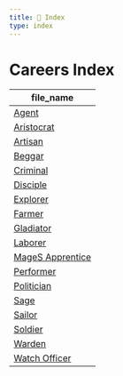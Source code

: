 ```yaml
---
title: 📑 Index
type: index
---
```


# Careers Index

| file_name                                 |
| ----------------------------------------- |
| [Agent](../Agent)                         |
| [Aristocrat](../Aristocrat)               |
| [Artisan](../Artisan)                     |
| [Beggar](../Beggar)                       |
| [Criminal](../Criminal)                   |
| [Disciple](../Disciple)                   |
| [Explorer](../Explorer)                   |
| [Farmer](../Farmer)                       |
| [Gladiator](../Gladiator)                 |
| [Laborer](../Laborer)                     |
| [MageS Apprentice](../MageS%20Apprentice) |
| [Performer](../Performer)                 |
| [Politician](../Politician)               |
| [Sage](../Sage)                           |
| [Sailor](../Sailor)                       |
| [Soldier](../Soldier)                     |
| [Warden](../Warden)                       |
| [Watch Officer](../Watch%20Officer)       |
